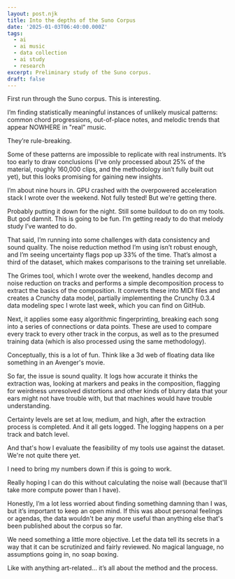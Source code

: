```yaml
---
layout: post.njk
title: Into the depths of the Suno Corpus
date: '2025-01-03T06:40:00.000Z'
tags:
  - ai
  - ai music
  - data collection
  - ai study
  - research
excerpt: Preliminary study of the Suno corpus.
draft: false
---
```

First run through the Suno corpus. This is interesting.

I’m finding statistically meaningful instances of unlikely musical patterns: common chord progressions, out-of-place notes, and melodic trends that appear NOWHERE in "real" music.

They’re rule-breaking.

Some of these patterns are impossible to replicate with real instruments. It’s too early to draw conclusions (I’ve only processed about 25% of the material, roughly 160,000 clips, and the methodology isn’t fully built out yet), but this looks promising for gaining new insights.

I’m about nine hours in. GPU crashed with the overpowered acceleration stack I wrote over the weekend. Not fully tested! But we're getting there.

Probably putting it down for the night. Still some buildout to do on my tools. But god damnit. This is going to be fun. I’m getting ready to do that melody study I’ve wanted to do.

That said, I’m running into some challenges with data consistency and sound quality. The noise reduction method I’m using isn’t robust enough, and I’m seeing uncertainty flags pop up 33% of the time. That’s almost a third of the dataset, which makes comparisons to the training set unreliable.

The Grimes tool, which I wrote over the weekend, handles decomp and noise reduction on tracks and performs a simple decomposition process to extract the basics of the composition. It converts these into MIDI files and creates a Crunchy data model, partially implementing the Crunchy 0.3.4 data modeling spec I wrote last week, which you can find on GitHub.

Next, it applies some easy algorithmic fingerprinting, breaking each song into a series of connections or data points. These are used to compare every track to every other track in the corpus, as well as to the presumed training data (which is also processed using the same methodology).

Conceptually, this is a lot of fun. Think like a 3d web of floating data like something in an Avenger's movie.

So far, the issue is sound quality. It logs how accurate it thinks the extraction was, looking at markers and peaks in the composition, flagging for weirdness unresolved distortions and other kinds of blurry data that your ears might not have trouble with, but that machines would have trouble understanding.

Certainty levels are set at low, medium, and high, after the extraction process is completed. And it all gets logged. The logging happens on a per track and batch level.

And that's how I evaluate the feasibility of my tools use against the dataset. We're not quite there yet.

I need to bring my numbers down if this is going to work.

Really hoping I can do this without calculating the noise wall (because that'll take more compute power than I have).

Honestly, I’m a lot less worried about finding something damning than I was, but it’s important to keep an open mind. If this was about personal feelings or agendas, the data wouldn't be any more useful than anything else that's been published about the corpus so far.

We need something a little more objective. Let the data tell its secrets in a way that it can be scrutinized and fairly reviewed. No magical language, no assumptions going in, no soap boxing.

Like with anything art-related... it’s all about the method and the process.
